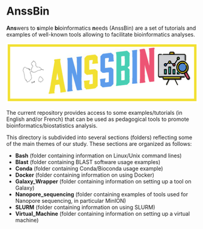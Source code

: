 # AnssBin
**Ans**wers to **s**imple **bi**oinformatics **n**eeds (AnssBin) are a set of tutorials and examples of well-known tools allowing to facilitate bioinformatics analyses. 

![Logo AnssBin](/AnssBin_logo.png)

The current repository provides access to some examples/tutorials (in English and/or French) that can be used as pedagogical tools to promote bioinformatics/biostatistics analysis.

This directory is subdivided into several sections (folders) reflecting some of the main themes of our study. These sections are organized as follows:
  - **Bash** (folder containing information on Linux/Unix command lines)
  - **Blast** (folder containing BLAST software usage examples)
  - **Conda** (folder containing Conda/Bioconda usage example)
  - **Docker** (folder containing information on using Docker)
  - **Galaxy_Wrapper** (folder containing information on setting up a tool on Galaxy)
  - **Nanopore_sequencing** (folder containing examples of tools used for Nanopore sequencing, in particular MinION)
  - **SLURM** (folder containing information on using SLURM)
  - **Virtual_Machine** (folder containing information on setting up a virtual machine)
